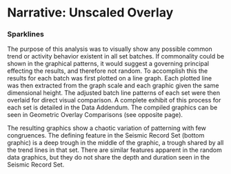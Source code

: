 # Narrative: Unscaled Overlay

### Sparklines

The purpose of this analysis was to visually show any possible common trend or activity behavior existent in all set batches. If commonality could be shown in the graphical patterns, it would suggest a governing principal effecting the results, and therefore not random. To accomplish this the results for each batch was first plotted on a line graph. Each plotted line was then extracted from the graph scale and each graphic given the same dimensional height. The adjusted batch line patterns of each set were then overlaid for direct visual comparison. A complete exhibit of this process for each set is detailed in the Data Addendum. The compiled graphics can be seen in Geometric Overlay Comparisons (see opposite page).

The resulting graphics show a chaotic variation of patterning with few congruences. The defining feature in the Seismic Record Set (bottom graphic) is a deep trough in the middle of the graphic, a trough shared by all the trend lines in that set. There are similar features apparent in the random data graphics, but they do not share the depth and duration seen in the Seismic Record Set.
